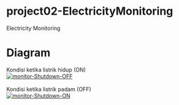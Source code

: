 # project02-ElectricityMonitoring
Electricity Monitoring 

# Diagram
Kondisi ketika listrik hidup (ON)<br />
<a href="https://ibb.co/n77btMZ"><img src="https://i.ibb.co/ZBBV7zt/monitor-Shutdown-OFF.png" alt="monitor-Shutdown-OFF" border="0"></a><br />
<br />
Kondisi ketika listrik padam (OFF)<br />
<a href="https://ibb.co/PtvyxqD"><img src="https://i.ibb.co/7bdDvsk/monitor-Shutdown-ON.png" alt="monitor-Shutdown-ON" border="0"></a>
